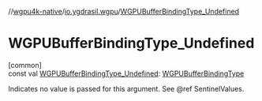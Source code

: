 //[wgpu4k-native](../../index.md)/[io.ygdrasil.wgpu](index.md)/[WGPUBufferBindingType_Undefined](-w-g-p-u-buffer-binding-type_-undefined.md)

# WGPUBufferBindingType_Undefined

[common]\
const val [WGPUBufferBindingType_Undefined](-w-g-p-u-buffer-binding-type_-undefined.md): [WGPUBufferBindingType](-w-g-p-u-buffer-binding-type/index.md)

Indicates no value is passed for this argument. See @ref SentinelValues.